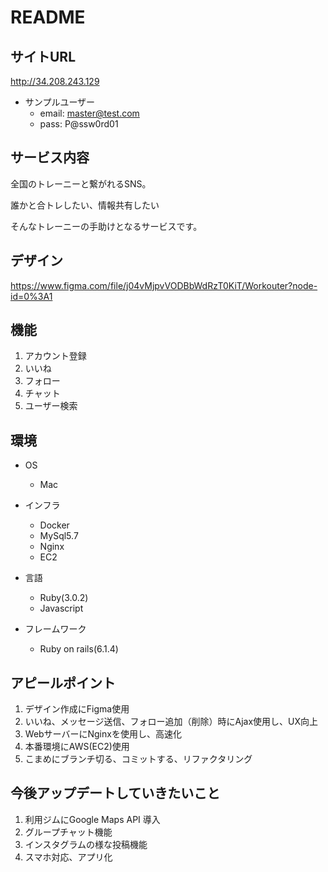 # README

## サイトURL

http://34.208.243.129

- サンプルユーザー
  - email: master@test.com
  - pass: P@ssw0rd01

## サービス内容

全国のトレーニーと繋がれるSNS。

誰かと合トレしたい、情報共有したい

そんなトレーニーの手助けとなるサービスです。

## デザイン

https://www.figma.com/file/j04vMjpvVODBbWdRzT0KiT/Workouter?node-id=0%3A1

## 機能

1. アカウント登録
2. いいね
3. フォロー
4. チャット
5. ユーザー検索

## 環境

- OS
  - Mac

- インフラ
  - Docker
  - MySql5.7 
  - Nginx 
  - EC2

- 言語
  - Ruby(3.0.2)
  - Javascript

- フレームワーク
  - Ruby on rails(6.1.4)

## アピールポイント

1. デザイン作成にFigma使用
2. いいね、メッセージ送信、フォロー追加（削除）時にAjax使用し、UX向上
3. WebサーバーにNginxを使用し、高速化
4. 本番環境にAWS(EC2)使用
5. こまめにブランチ切る、コミットする、リファクタリング

## 今後アップデートしていきたいこと

1. 利用ジムにGoogle Maps API 導入
2. グループチャット機能
3. インスタグラムの様な投稿機能
4. スマホ対応、アプリ化
